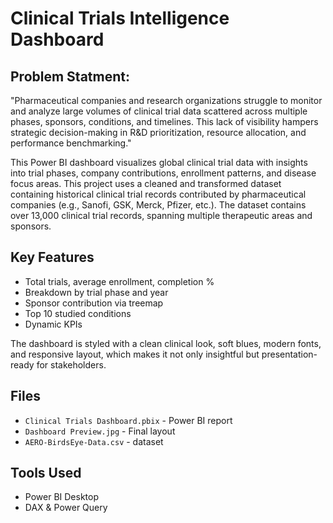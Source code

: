 # Clinical Trials Intelligence Dashboard

## Problem Statment:
"Pharmaceutical companies and research organizations struggle to monitor and analyze large volumes of clinical trial data scattered across multiple phases, sponsors, conditions, and timelines. This lack of visibility hampers strategic decision-making in R&D prioritization, resource allocation, and performance benchmarking."

This Power BI dashboard visualizes global clinical trial data with insights into trial phases, company contributions, enrollment patterns, and disease focus areas.
This project uses a cleaned and transformed dataset containing historical clinical trial records contributed by pharmaceutical companies (e.g., Sanofi, GSK, Merck, Pfizer, etc.). The dataset contains over 13,000 clinical trial records, spanning multiple therapeutic areas and sponsors.

## Key Features
- Total trials, average enrollment, completion %
- Breakdown by trial phase and year
- Sponsor contribution via treemap
- Top 10 studied conditions
- Dynamic KPIs

The dashboard is styled with a clean clinical look, soft blues, modern fonts, and responsive layout, which makes it not only insightful but presentation-ready for stakeholders.

## Files
- `Clinical Trials Dashboard.pbix` - Power BI report
- `Dashboard Preview.jpg` - Final layout
- `AERO-BirdsEye-Data.csv` - dataset

## Tools Used
- Power BI Desktop
- DAX & Power Query
